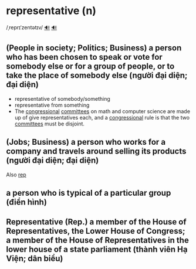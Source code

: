 # representative (n)

/ˌreprɪˈzentətɪv/ [🔊](https://www.oxfordlearnersdictionaries.com/media/english/uk_pron/r/rep/repre/representative__gb_3.mp3) [🔊](https://www.oxfordlearnersdictionaries.com/media/english/us_pron/r/rep/repre/representative__us_4.mp3)

## (People in society; Politics; Business) a person who has been chosen to speak or vote for somebody else or for a group of people, or to take the place of somebody else (người đại diện; đại diện)

- representative of somebody/something
- representative from something
- The [congressional](../c/congressional-adj.md#related-to-or-belonging-to-a-congress-or-the-congress-in-the-us) [committees](../c/committee-n.md#a-group-of-people-who-are-chosen-usually-by-a-larger-group-to-make-decisions-or-to-deal-with-a-particular-subject) on math and computer science are made up of give representatives each, and a [congressional](../c/congressional-adj.md#related-to-or-belonging-to-a-congress-or-the-congress-in-the-us) rule is that the two [committees](../c/committee-n.md#a-group-of-people-who-are-chosen-usually-by-a-larger-group-to-make-decisions-or-to-deal-with-a-particular-subject) must be disjoint.

## (Jobs; Business) a person who works for a company and travels around selling its products (người đại diện; đại diện)

Also [rep]()

## a person who is typical of a particular group (điển hình)

## Representative (Rep.) a member of the House of Representatives, the Lower House of Congress; a member of the House of Representatives in the lower house of a state parliament (thành viên Hạ Viện; dân biểu)